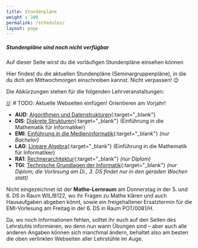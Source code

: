 ```yaml
---
title: Stundenpläne
weight : 300
permalink: /schedules/
layout: page
---
```


<div class="panel">
  <h5>Stundenpläne sind noch nicht verfügbar</h5>
  <p>Auf dieser Seite wirst du die vorläufigen Stundenpläne einsehen können</p>
</div>

Hier findest du die aktuellen Stundenpläne (Seminargruppenpläne), in die du dich am Mittwochmorgen einschreiben kannst. Nicht verpassen! :wink:

Die Abkürzungen stehen für die folgenden Lehrveranstaltungen:


[//]: # TODO: Aktuelle Webseiten einfügen! Orientieren am Vorjahr!

* **AUD**: [Algorithmen und Datenstrukturen](https://www.orchid.inf.tu-dresden.de/teaching/2017ws/aud/){:target="_blank"}
* **DIS**: [Diskrete Strukturen](https://tu-dresden.de/mn/math/algebra/das-institut/beschaeftigte/antje-noack/dateien/einfmathinf){:target="_blank"} (Einführung in die Mathematik für Informatiker)
* **EMI**: [Einführung in die Medieninformatik](https://tu-dresden.de/ing/informatik/ai/mci/studium/lehrveranstaltungen-1/einfuehrung-in-die-medieninformatik){:target="_blank"}  *(nur Bachelor)*
* **LAG**: [Lineare Algebra](https://tu-dresden.de/mn/math/algebra/das-institut/beschaeftigte/antje-noack/dateien/einfmathinf){:target="_blank"} (Einführung in die Mathematik für Informatiker)
* **RA1**:  [Rechnerarchitektur](https://tu-dresden.de/ing/informatik/ti/vlsi/studium/informationen_zum_studium/beschreibung_der_lehrveranstaltungen/rechnerarchitektur_I){:target="_blank"} *(nur Diplom)*           
* **TGI**: [Technische Grundlagen der Informatik](https://tu-dresden.de/ing/informatik/ti/vlsi/studium/informationen_zum_studium/beschreibung_der_lehrveranstaltungen/technische_grundlagen_der_informatik){:target="_blank"} *(nur Diplom; die Vorlesung am Di., 3. DS findet nur in den geraden Wochen statt)*           

Nicht eingezeichnet ist der **Mathe-Lernraum** am Donnerstag in der 5. und 6. DS in Raum WIL/B122, wo ihr Fragen zu Mathe klären und auch Hausaufgaben abgeben könnt, sowie ein freigehaltener Ersatztermin für die EMI-Vorlesung am Freitag in der 6. DS in Raum POT/0081/H.

Da, wo noch Informationen fehlen, solltet ihr euch auf den Seiten des Lehrstuhls informieren, wo denn nun wann Übungen sind – aber auch alle anderen Angaben können sich manchmal ändern, behaltet also am besten die oben verlinkten Webseiten aller Lehrstühle im Auge.

[//]: # ({% include all-schedules.html %})